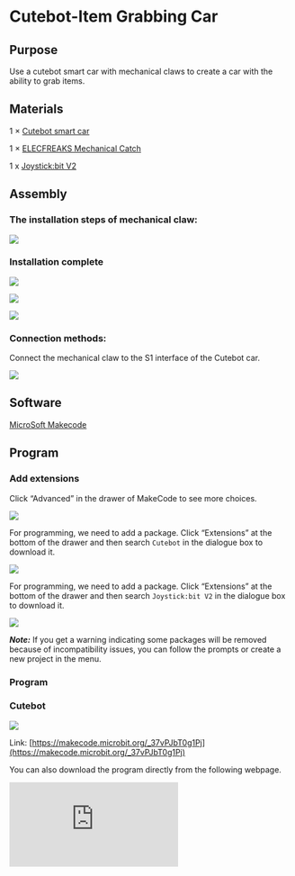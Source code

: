# Cutebot-Item Grabbing Car

## Purpose
Use a cutebot smart car with mechanical claws to create a car with the ability to grab items.

## Materials

1 × [Cutebot smart car](https://www.elecfreaks.com/micro-bit-smart-cutebot.html)

1 × [ELECFREAKS Mechanical Catch](https://www.elecfreaks.com/elecfreaks-mechanical-catch-use-with-cutebot.html)

1 x [Joystick:bit V2](https://www.elecfreaks.com/joystick-bit-2-kit-for-micro-bit.html)

## Assembly

### The installation steps of mechanical claw:

![](./images/cutebot-claw-01.png)

### Installation complete

![](./images/cutebot-claw-22-01.png)

![](./images/cutebot-claw-22-02.png)

![](./images/cutebot-claw-22-03.png)

### Connection methods:

Connect the mechanical claw to the S1 interface of the Cutebot car.

![](./images/cutebot-claw-02.png)

## Software

[MicroSoft Makecode](https://makecode.microbit.org/#)

## Program

### Add extensions
Click “Advanced” in the drawer of MakeCode to see more choices.

![](./images/cutebot-case-24-01.png)

For programming, we need to add a package. Click “Extensions” at the bottom of the drawer and then search `Cutebot` in the dialogue box to download it.

![](./images/cutebot-case-24-02.png)

For programming, we need to add a package. Click “Extensions” at the bottom of the drawer and then search `Joystick:bit V2` in the dialogue box to download it.

![](./images/cutebot-case-22-03.png)

***Note:*** If you get a warning indicating some packages will be removed because of incompatibility issues, you can follow the prompts or create a new project in the menu.

### Program
### Cutebot

![](./images/cutebot-case-22-04.png)

Link: [https://makecode.microbit.org/_37vPJbT0g1Pj](https://makecode.microbit.org/_37vPJbT0g1Pj)

You can also download the program directly from the following webpage.

<div
    style={{
        position: 'relative',
        paddingBottom: '60%',
        overflow: 'hidden',
    }}
>
    <iframe
        src="https://makecode.microbit.org/_37vPJbT0g1Pj"
        frameborder="0"
        sandbox="allow-popups allow-forms allow-scripts allow-same-origin"
        style={{
            position: 'absolute',
            width: '100%',
            height: '100%',
        }}
    />
</div>

### Remote control

![](./images/cutebot-case-22-05.png)

Link: [https://makecode.microbit.org/_V857iRc9PTFv](https://makecode.microbit.org/_V857iRc9PTFv)

You can also download the program directly from the following webpage.

<div
    style={{
        position: 'relative',
        paddingBottom: '60%',
        overflow: 'hidden',
    }}
>
    <iframe
        src="https://makecode.microbit.org/_V857iRc9PTFv"
        frameborder="0"
        sandbox="allow-popups allow-forms allow-scripts allow-same-origin"
        style={{
            position: 'absolute',
            width: '100%',
            height: '100%',
        }}
    />
</div>

## Result

If the moving direction of the car is controlled by the joystick, press the C/D button of the remote control to control the opening and grasping of the mechanical claw.

![](./images/cutebot-case-22.gif)

## Exploration


## FAQ
## Relevant reading
